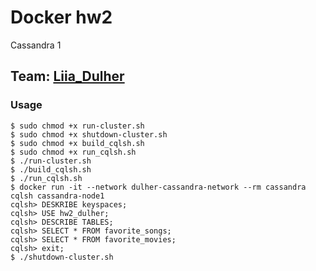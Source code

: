 # Docker hw2
Cassandra 1

## Team: [Liia_Dulher](https://github.com/LiiaDulher)

### Usage
````
$ sudo chmod +x run-cluster.sh
$ sudo chmod +x shutdown-cluster.sh
$ sudo chmod +x build_cqlsh.sh
$ sudo chmod +x run_cqlsh.sh
$ ./run-cluster.sh
$ ./build_cqlsh.sh
$ ./run_cqlsh.sh
$ docker run -it --network dulher-cassandra-network --rm cassandra cqlsh cassandra-node1
cqlsh> DESKRIBE keyspaces;
cqlsh> USE hw2_dulher;
cqlsh> DESCRIBE TABLES;
cqlsh> SELECT * FROM favorite_songs;
cqlsh> SELECT * FROM favorite_movies;
cqlsh> exit;
$ ./shutdown-cluster.sh
````
